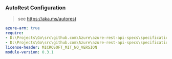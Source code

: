 ### AutoRest Configuration

> see https://aka.ms/autorest

``` yaml
azure-arm: true
require:
- D:\Projects\Go\src\github.com\Azure\azure-rest-api-specs\specification\network\resource-manager\readme.md
- D:\Projects\Go\src\github.com\Azure\azure-rest-api-specs\specification\network\resource-manager\readme.go.md
license-header: MICROSOFT_MIT_NO_VERSION
module-version: 0.3.1
```